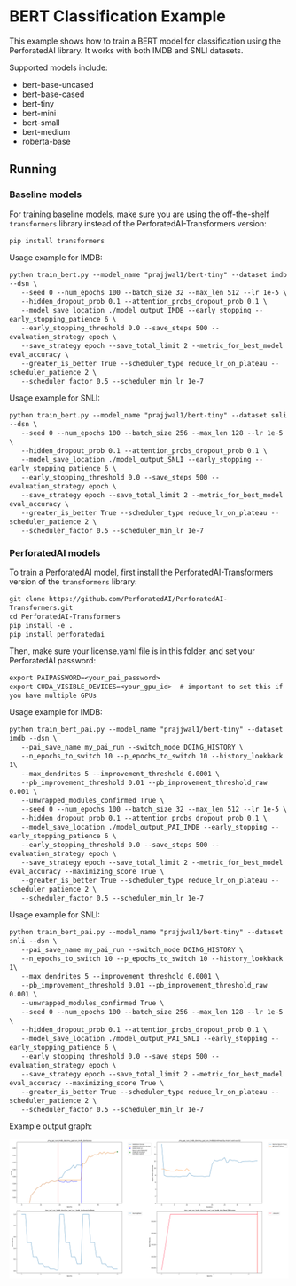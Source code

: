 # BERT Classification Example

This example shows how to train a BERT model for classification using the PerforatedAI library. It works with both IMDB and SNLI datasets. 

Supported models include: 
* bert-base-uncased
* bert-base-cased
* bert-tiny
* bert-mini
* bert-small
* bert-medium
* roberta-base


## Running

### Baseline models

For training baseline models, make sure you are using the off-the-shelf `transformers` library instead of the PerforatedAI-Transformers version:

    pip install transformers

Usage example for IMDB:

    python train_bert.py --model_name "prajjwal1/bert-tiny" --dataset imdb --dsn \
       --seed 0 --num_epochs 100 --batch_size 32 --max_len 512 --lr 1e-5 \
       --hidden_dropout_prob 0.1 --attention_probs_dropout_prob 0.1 \
       --model_save_location ./model_output_IMDB --early_stopping --early_stopping_patience 6 \
       --early_stopping_threshold 0.0 --save_steps 500 --evaluation_strategy epoch \
       --save_strategy epoch --save_total_limit 2 --metric_for_best_model eval_accuracy \
       --greater_is_better True --scheduler_type reduce_lr_on_plateau --scheduler_patience 2 \
       --scheduler_factor 0.5 --scheduler_min_lr 1e-7
       
Usage example for SNLI:

    python train_bert.py --model_name "prajjwal1/bert-tiny" --dataset snli --dsn \
       --seed 0 --num_epochs 100 --batch_size 256 --max_len 128 --lr 1e-5 \
       --hidden_dropout_prob 0.1 --attention_probs_dropout_prob 0.1 \
       --model_save_location ./model_output_SNLI --early_stopping --early_stopping_patience 6 \
       --early_stopping_threshold 0.0 --save_steps 500 --evaluation_strategy epoch \
       --save_strategy epoch --save_total_limit 2 --metric_for_best_model eval_accuracy \
       --greater_is_better True --scheduler_type reduce_lr_on_plateau --scheduler_patience 2 \
       --scheduler_factor 0.5 --scheduler_min_lr 1e-7


### PerforatedAI models

To train a PerforatedAI model, first install the PerforatedAI-Transformers version of the `transformers` library:

    git clone https://github.com/PerforatedAI/PerforatedAI-Transformers.git
    cd PerforatedAI-Transformers
    pip install -e .
    pip install perforatedai


Then, make sure your license.yaml file is in this folder, and set your PerforatedAI password:

    export PAIPASSWORD=<your_pai_password>
    export CUDA_VISIBLE_DEVICES=<your_gpu_id>  # important to set this if you have multiple GPUs
    

Usage example for IMDB:

    python train_bert_pai.py --model_name "prajjwal1/bert-tiny" --dataset imdb --dsn \
       --pai_save_name my_pai_run --switch_mode DOING_HISTORY \
       --n_epochs_to_switch 10 --p_epochs_to_switch 10 --history_lookback 1\
       --max_dendrites 5 --improvement_threshold 0.0001 \
       --pb_improvement_threshold 0.01 --pb_improvement_threshold_raw 0.001 \
       --unwrapped_modules_confirmed True \
       --seed 0 --num_epochs 100 --batch_size 32 --max_len 512 --lr 1e-5 \
       --hidden_dropout_prob 0.1 --attention_probs_dropout_prob 0.1 \
       --model_save_location ./model_output_PAI_IMDB --early_stopping --early_stopping_patience 6 \
       --early_stopping_threshold 0.0 --save_steps 500 --evaluation_strategy epoch \
       --save_strategy epoch --save_total_limit 2 --metric_for_best_model eval_accuracy --maximizing_score True \
       --greater_is_better True --scheduler_type reduce_lr_on_plateau --scheduler_patience 2 \
       --scheduler_factor 0.5 --scheduler_min_lr 1e-7

Usage example for SNLI:

    python train_bert_pai.py --model_name "prajjwal1/bert-tiny" --dataset snli --dsn \
       --pai_save_name my_pai_run --switch_mode DOING_HISTORY \
       --n_epochs_to_switch 10 --p_epochs_to_switch 10 --history_lookback 1\
       --max_dendrites 5 --improvement_threshold 0.0001 \
       --pb_improvement_threshold 0.01 --pb_improvement_threshold_raw 0.001 \
       --unwrapped_modules_confirmed True \
       --seed 0 --num_epochs 100 --batch_size 256 --max_len 128 --lr 1e-5 \
       --hidden_dropout_prob 0.1 --attention_probs_dropout_prob 0.1 \
       --model_save_location ./model_output_PAI_SNLI --early_stopping --early_stopping_patience 6 \
       --early_stopping_threshold 0.0 --save_steps 500 --evaluation_strategy epoch \
       --save_strategy epoch --save_total_limit 2 --metric_for_best_model eval_accuracy --maximizing_score True \
       --greater_is_better True --scheduler_type reduce_lr_on_plateau --scheduler_patience 2 \
       --scheduler_factor 0.5 --scheduler_min_lr 1e-7


Example output graph:

![BERT PAI output](ExamplePAIGraph.png "ExamplePAIGraph")
